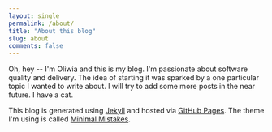 ```yaml
---
layout: single
permalink: /about/
title: "About this blog"
slug: about
comments: false
---
```

Oh, hey -- I'm Oliwia and this is my blog. I'm passionate about software quality and delivery. The idea of starting it was sparked by a one particular topic I wanted to write about. I will try to add some more posts in the near future. I have a cat.


This blog is generated using [Jekyll](https://jekyllrb.com/) and hosted via [GitHub Pages](https://pages.github.com/). The theme I'm using is called [Minimal Mistakes](https://mmistakes.github.io/minimal-mistakes/).
